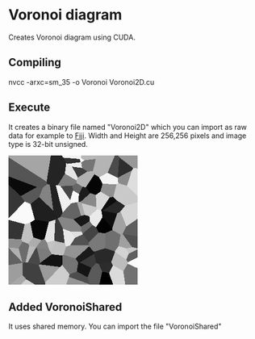 # Voronoi diagram
Creates Voronoi diagram using CUDA.

## Compiling
nvcc -arxc=sm_35 -o Voronoi Voronoi2D.cu

## Execute

It creates a binary file named "Voronoi2D" which you can 
import as raw data for example to [Fiji](https://imagej.net/Fiji/Downloads).
Width and Height are 256,256 pixels and image type is 32-bit unsigned.


![Output Voronoi](./Voronoi2D.png)


## Added VoronoiShared
It uses shared memory.
You can import the file "VoronoiShared"